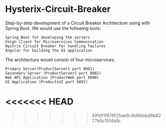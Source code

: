 # Hysterix-Circuit-Breaker

Step-by-step development of a Circuit Breaker Architecture using with Spring Boot. We would use the following tools:

    Spring Boot for developing the servers
    Feign Client for Microservices Communication
    Hystrix Circuit Breaker for handling failures
    Angular for building the UI application

The architecture would consist of four microservices.

    Primary Server(ProductServer1 port 8081)
    Secondary Server (ProductServer2 port 8082)
    Web API Application (ProductWeb port 8090)
    UI Application (ProductsUI port 8091)
<<<<<<< HEAD
=======


>>>>>>> 89fdf1f976f25ee8c6d6bbbd6b8277b5c1514afb
